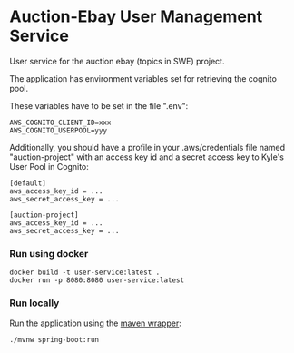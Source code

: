 # Auction-Ebay User Management Service
User service for the auction ebay (topics in SWE) project.

The application has environment variables set for retrieving the cognito pool. 

These variables have to be set in the file ".env":

```
AWS_COGNITO_CLIENT_ID=xxx
AWS_COGNITO_USERPOOL=yyy
```

Additionally, you should have a profile in your .aws/credentials file named "auction-project" with
an access key id and a secret access key to Kyle's User Pool in Cognito:
```
[default] 
aws_access_key_id = ...
aws_secret_access_key = ...

[auction-project]
aws_access_key_id = ...
aws_secret_access_key = ...
```

### Run using docker
```
docker build -t user-service:latest .
docker run -p 8080:8080 user-service:latest
```

### Run locally

Run the application using the 
[maven wrapper](https://www.baeldung.com/maven-wrapper):

```
./mvnw spring-boot:run
```

